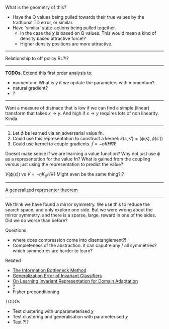 
What is the geometry of this?
- Have the Q values being pulled towards their true values by the tradtional TD error, or similar.
- Have 'similar' state-actions being pulled together.
  - In the case the $\chi$ is based on Q values. This would mean a kind of density based attractive force!?
  - Higher density positions are more attractive.

***

Relationship to off policy RL?!?

***
__TODOs__. Extend this first order analysis to;
- momentum. What is $\dot y$ if we update the parameters with momentum?
- natural gradient?
- ?

***
Want a measure of distnace that is low if we can find a simple (linear) transform that takes $x\to y$. And high if $x\to y$ requires lots of non linearity. Kinda.

***
1. Let $\phi$ be learned via an adversarial value fn.
2. Could use this representation to construct a kernel: $k(s, s') = \langle \phi(s), \phi(s') \rangle$
3. Could use kernel to couple gradients. $\dot f = -\eta KH\nabla \ell$

Doesnt make sense if we are learning a value function? Why not just use $\phi$ as a representation for the value fn? What is gained from the coupling versus just using the representation to predict the value?

$V(\phi(s))$ vs $\dot V = -\eta K_{\phi}H\nabla \ell$
Might even be the same thing?!?

***

[A generalized representer theorem](https://citeseerx.ist.psu.edu/viewdoc/download;jsessionid=FF17282B5B5DAAB20E1CFD46D3A77B05?doi=10.1.1.42.8617&rep=rep1&type=pdf)

***

We think we have found a mirror symmetry. We use this to reduce the search space, and only explore one side. But we were wrong about the mirror symmetry, and there is a sparse, large, reward in one of the sides. Did we do worse than before?


Questions
- where does compression come into disentanglement?!
- Completeness of the abstraction. it can caputre any / all symmetries? which symmetries are harder to learn?

Related

- [The Information Bottleneck Method](https://www.cs.huji.ac.il/labs/learning/Papers/allerton.pdf)
- [Generalization Error of Invariant Classifiers](https://arxiv.org/abs/1610.04574)
- [On Learning Invariant Representation for Domain Adaptation](https://arxiv.org/abs/1901.09453)
- [?](?)
- Fisher preconditioning

TODOs
- Test clustering with unparameterised $\chi$
- Test clustering and generalisation with parameterised $\chi$
- Test ?!?

